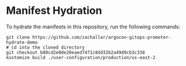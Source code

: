 # Manifest Hydration

To hydrate the manifests in this repository, run the following commands:

```shell
git clone https://github.com/zachaller/argocon-gitops-promoter-hydrate-demo
# cd into the cloned directory
git checkout b80cd2e0de20eaed7471c8dd32b2a49d9cb3c338
kustomize build ./user-configuration/production/us-east-2
```
